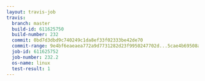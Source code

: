 ```yaml
---
layout: travis-job
travis:
  branch: master
  build-id: 611625750
  build-number: 232
  commit: 0bd7d3dbd9c740249c1da8ef33f02333be42de70
  commit-range: 9e4bf6eaeaea772a9d7731282d23f9950247702d...5cae4b69508adade561754b4d669e0f48b3c8337
  job-id: 611625752
  job-number: 232.2
  os-name: linux
  test-result: 1
---
```

